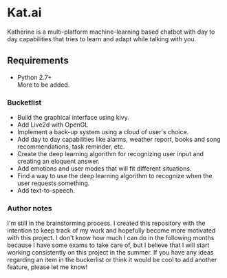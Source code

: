 # Kat.ai

Katherine is a multi-platform machine-learning based chatbot with day to day capabilities that tries to learn and adapt while talking with you.

## Requirements

* Python 2.7+
<br> More to be added.

### Bucketlist
* Build the graphical interface using kivy.
* Add Live2d with OpenGL
* Implement a back-up system using a cloud of user's choice.
* Add day to day capabilities like alarms, weather report, books and song recommendations, task reminder, etc.
* Create the deep learning algorithm for recognizing user input and creating an eloquent answer.
* Add emotions and user modes that will fit different situations.
* Find a way to use the deep learning algorithm to recognize when the user requests something.
* Add text-to-speech.


### Author notes

I'm still in the brainstorming process. I created this repository with the intention to keep track of my work and hopefully become more motivated with this project. I don't know how much I can do in the following months because I have some exams to take care of, but I believe that I will start working consistently on this project in the summer.
If you have any ideas regarding an item in the buckerlist or think it would be cool to add another feature, please let me know!
